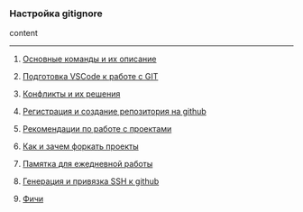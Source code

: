 ### Настройка gitignore

content

<hr>

1. [Основные команды и их описание]("page_1.md")

2. [Подготовка VSCode к работе с GIT]("page_2.md")

3. [Конфликты и их решения]("page_3.md")

5. [Регистрация и создание репозитория на github]("page_5.md")

6. [Рекомендации по работе с проектами]("page_6.md")

7. [Как и зачем форкать проекты]("page_7.md")

8. [Памятка для ежедневной работы]("page_8.md")

9. [Генерация и привязка SSH к github]("page_9.md")

10. [Фичи]("page_10.md")